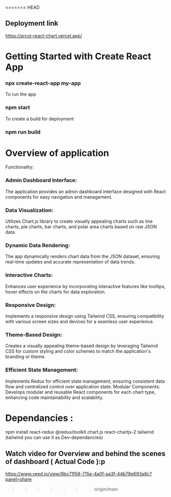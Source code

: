 <<<<<<< HEAD
## Deployment link
https://arcot-react-chart.vercel.app/

# Getting Started with Create React App
### npx create-react-app my-app

To run the app 
### npm start

To create a build for deployment
### npm run build

# Overview of application
Functionality:
### Admin Dashboard Interface: 
The application provides an admin dashboard interface designed with React components for easy navigation and management.
### Data Visualization: 
Utilizes Chart.js library to create visually appealing charts such as line charts, pie charts, bar charts, and polar area charts based on raw JSON data.
### Dynamic Data Rendering: 
The app dynamically renders chart data from the JSON dataset, ensuring real-time updates and accurate representation of data trends.
### Interactive Charts: 
Enhances user experience by incorporating interactive features like tooltips, hover effects on the charts for data exploration.
### Responsive Design: 
Implements a responsive design using Tailwind CSS, ensuring compatibility with various screen sizes and devices for a seamless user experience.
### Theme-Based Design: 
Creates a visually appealing theme-based design by leveraging Tailwind CSS for custom styling and color schemes to match the application's branding or theme.
### Efficient State Management: 
Implements Redux for efficient state management, ensuring consistent data flow and centralized control over application state.
Modular Components: Develops modular and reusable React components for each chart type, enhancing code maintainability and scalability.

# Dependancies :
npm install react-redux @redux/toolkit chart.js react-chartjs-2 tailwind (tailwind you can use it as Dev-dependancies)

## Watch video for Overview and behind the scenes of dashboard ( Actual Code ):p
https://www.veed.io/view/8bc71f58-715e-4a0f-aa3f-44b78e693a8c?panel=share


>>>>>>> origin/main
